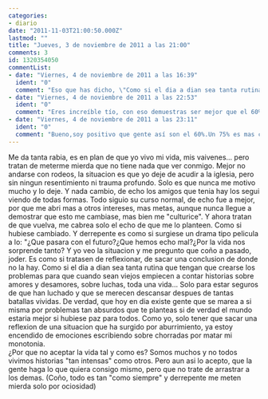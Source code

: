 ```yaml
---
categories:
- diario
date: "2011-11-03T21:00:50.000Z"
lastmod: ""
title: "Jueves, 3 de noviembre de 2011 a las 21:00"
comments: 3
id: 1320354050
commentList:
- date: "Viernes, 4 de noviembre de 2011 a las 16:39"
  ident: "0"
  comment: "Eso que has dicho, \"Como si el dia a dian sea tanta rutina que tengan que crearse los problemas para que cuando sean viejos empiecen a contar historias sobre amores y desamores, sobre luchas, toda una vida...\" es tan posiblemente cierto que asusta o_o . Es algo que muchas veces yo tambien me he planteado pero no sabia expresarlo tan bien como tu. Pero solo sera cierto para las personas que no tengan deseos ni sueños, que seguramente sean pocas (o a lo mejor no, quien sabe) porque las que si tienen deseos y sueños directamente se guían por ellos y por ahí viene todo lo demas, los problemas y todo...\nAunque no entiendo muy bien que relacion tiene eso con lo de arrastrar a los demas xD pero la entrada hace reflexionar..."
- date: "Viernes, 4 de noviembre de 2011 a las 22:53"
  ident: "0"
  comment: "Eres increíble tío, con eso demuestras ser mejor que el 60% de la sociedad,al darte cuenta de esas cosas tan profundas de la realidad."
- date: "Viernes, 4 de noviembre de 2011 a las 23:11"
  ident: "0"
  comment: "Bueno,soy positivo que gente así son el 60%.Un 75% es mas creíble."
---
```


Me da tanta rabia, es en plan de que yo vivo mi vida, mis vaivenes... pero tratan de meterme mierda que no tiene nada que  ver conmigo. Mejor no andarse con rodeos, la situacion es que yo deje de acudir a la iglesia, pero sin ningun resentimiento ni trauma profundo. Solo es que nunca me motivo mucho y lo deje. Y nada cambio, de echo los amigos que tenia hay los segui viendo de todas formas. Todo siguio su curso normal, de echo fue a mejor, por que me abri mas a otros intereses, mas metas, aunque nunca llegue a demostrar que esto me cambiase, mas bien me "culturice". Y ahora tratan de que vuelva, me cabrea solo el echo de que me lo planteen. Como si hubiese cambiado. Y derrepente es como si surgiese un drama tipo pelicula a lo: "¿Que pasara con el futuro?¿Que hemos echo mal?¿Por la vida nos sorprende tanto?  Y yo veo la situacion y me pregunto que coño a pasado, joder. Es como si tratasen de reflexionar, de sacar una conclusion de donde no la hay. Como si el dia a dian sea tanta rutina que tengan que crearse los problemas para que cuando sean viejos empiecen a contar historias sobre amores y desamores, sobre luchas, toda una vida... Solo para estar seguros de que han luchado y que se merecen descansar despues de tantas batallas vividas. De verdad, que hoy en dia existe gente que se marea a si misma por problemas tan absurdos que te planteas si de verdad el mundo estaria mejor si hubiese paz para todos. Como yo, solo tener que sacar una reflexion de una situacion que ha surgido por aburrimiento, ya estoy encendido de emociones escribiendo sobre chorradas por matar mi monotonia.  
¿Por que no aceptar la vida tal y como es? Somos muchos y no todos vivimos historias "tan intensas" como otros. Pero aun asi lo acepto, que la gente haga lo que quiera consigo mismo, pero que no trate de arrastrar a los demas. (Coño, todo es tan "como siempre" y derrepente me meten mierda solo por ociosidad)